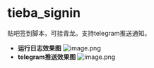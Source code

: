 # tieba_signin
贴吧签到脚本，可挂青龙。支持telegram推送通知。

- **运行日志效果图**
![image.png](https://roim-picx-9nr.pages.dev/rest/4NBpPrK.png)
- **telegram推送效果图**
![image.png](https://roim-picx-9nr.pages.dev/rest/BYKpPrK.png)
